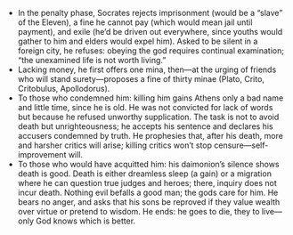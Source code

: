 - In the penalty phase, Socrates rejects imprisonment (would be a “slave” of the Eleven), a fine he cannot pay (which would mean jail until payment), and exile (he’d be driven out everywhere, since youths would gather to him and elders would expel him). Asked to be silent in a foreign city, he refuses: obeying the god requires continual examination; “the unexamined life is not worth living.”  
- Lacking money, he first offers one mina, then—at the urging of friends who will stand surety—proposes a fine of thirty minae (Plato, Crito, Critobulus, Apollodorus).  
- To those who condemned him: killing him gains Athens only a bad name and little time, since he is old. He was not convicted for lack of words but because he refused unworthy supplication. The task is not to avoid death but unrighteousness; he accepts his sentence and declares his accusers condemned by truth. He prophesies that, after his death, more and harsher critics will arise; killing critics won’t stop censure—self-improvement will.  
- To those who would have acquitted him: his daimonion’s silence shows death is good. Death is either dreamless sleep (a gain) or a migration where he can question true judges and heroes; there, inquiry does not incur death. Nothing evil befalls a good man; the gods care for him. He bears no anger, and asks that his sons be reproved if they value wealth over virtue or pretend to wisdom. He ends: he goes to die, they to live—only God knows which is better.